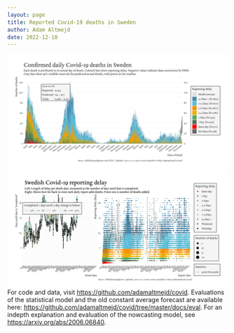 ```yaml
---
layout: page
title: Reported Covid-19 deaths in Sweden
author: Adam Altmejd
date: 2022-12-10
---
```


![Graph of Swedish Covid-19 deaths with reporting delay.](deaths_lag_sweden_2022-12-10.png "Swedish Covid-19 deaths.")
![Graph of Swedish Covid-19 reporting delay in daily deaths.](lag_trend_sweden_2022-12-10.png "Trend in Swedish Covid-19 mortality reporting delay.")
For code and data, visit <https://github.com/adamaltmejd/covid>.
Evaluations of the statistical model and the old constant average forecast are available here: <https://github.com/adamaltmejd/covid/tree/master/docs/eval>.
For an indepth explanation and evaluation of the nowcasting model, see <https://arxiv.org/abs/2006.06840>.
